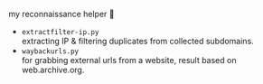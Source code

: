
my reconnaissance helper 🐢

- `extractfilter-ip.py`<br>
extracting IP & filtering duplicates from collected subdomains.
- `waybackurls.py`<br>
for grabbing external urls from a website, result based on web.archive.org.

